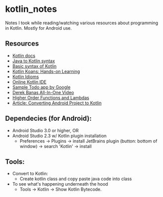 # kotlin_notes
Notes I took while reading/watching various resources about programming in Kotlin. Mostly for Android use.

## Resources
- [Kotlin docs](http://kotlinlang.org/docs/reference/)
- [Java to Kotlin syntax](https://fabiomsr.github.io/from-java-to-kotlin/classes.html)
- [Basic syntax of Kotlin](https://kotlinlang.org/docs/reference/basic-syntax.html)
- [Kotlin Koans: Hands-on Learning](https://try.kotl.in/)
- [Kotlin Idioms](http://kotlinlang.org/docs/reference/idioms.html)
- [Online Kotlin IDE](https://try.kotlinlang.org/)
- [Sample Todo app by Google](https://github.com/googlesamples/android-architecture/tree/dev-todo-mvp-kotlin/)
- [Derek Banas All-In-One Video](https://www.youtube.com/watch?v=H_oGi8uuDpA)
- [Higher Order Functions and Lambdas](https://www.youtube.com/watch?v=Ju5pzp-Mb70)
- [Article: Converting Android Project to Kotlin](https://medium.com/google-developers/lessons-learned-while-converting-to-kotlin-with-android-studio-f0a3cb41669)

## Dependecies (for Android):
- Android Studio 3.0 or higher, OR
- Android Studio 2.3 w/ Kotlin plugin installation
  - Preferences → Plugins → install JetBrains plugin (button: bottom of window) → search 'Kotlin' → install

## Tools:
- Convert to Kotlin: 
  - Create kotlin class and copy paste java code into class
- To see what's happening underneath the hood
  - Tools → Kotlin → Show Kotlin Bytecode.
